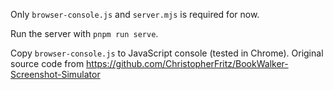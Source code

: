 Only `browser-console.js` and `server.mjs` is required for now.

Run the server with `pnpm run serve`.

Copy `browser-console.js` to JavaScript console (tested in Chrome). Original source code from https://github.com/ChristopherFritz/BookWalker-Screenshot-Simulator
